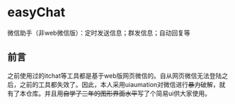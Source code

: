 # easyChat

微信助手（非web微信版）：定时发送信息；群发信息；自动回复等

## 前言

之前使用过的itchat等工具都是基于web版网页微信的。自从网页微信无法登陆之后，之前的工具都失效了。因此，本人采用uiaumation对微信进行~~暴力~~破解，就有了本仓库。并且用~~自学了三年的图形界面水平~~写了个简易ui供大家使用。

